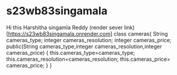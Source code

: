 # s23wb83singamala
Hi this Harshitha singamla Reddy
(render sever link)[https://s23wb83singamala.onrender.com]
class cameras{ String cameras_type; integer cameras_resolution; integer cameras_price; public(String cameras_type,integer cameras_resolution,integer cameras_price) { this.cameras_type=cameras_type; this.cameras_resolution=cameras_resolution; this.cameras_price= cameras_price; } }